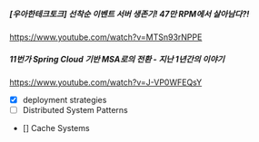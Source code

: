 ##### [우아한테크토크] 선착순 이벤트 서버 생존기! 47만 RPM에서 살아남다?!
https://www.youtube.com/watch?v=MTSn93rNPPE

##### 11번가 Spring Cloud 기반 MSA로의 전환 - 지난 1년간의 이야기
https://www.youtube.com/watch?v=J-VP0WFEQsY

- [x] deployment strategies
- [ ] Distributed System Patterns
- [] Cache Systems

